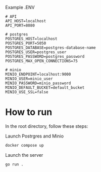 Example .ENV

```.env
# API
API_HOST=localhost
API_PORT=8080

# postgres
POSTGRES_HOST=localhost
POSTGRES_PORT=5050
POSTGRES_DATABASE=postgres-database-name
POSTGRES_USER=postgres_user
POSTGRES_PASSWORD=postgres_password
POSTGRES_MAX_OPEN_CONNECTIONS=75

# minio
MINIO_ENDPOINT=localhost:9000
MINIO_USER=minio_user
MINIO_PASSWORD=minio_password
MINIO_DEFAULT_BUCKET=default_bucket
MINIO_USE_SSL=false
```

# How to run

In the root directory, follow these steps:

Launch Postrgres and Minio
```bash
docker compose up
```

Launch the server
```bash
go run .
```



